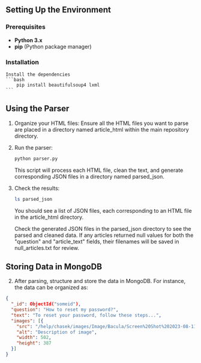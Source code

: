 ## Setting Up the Environment

### Prerequisites
- **Python 3.x**
- **pip** (Python package manager)

### Installation

    Install the dependencies
    ```bash
        pip install beautifulsoup4 lxml
    ```

## Using the Parser

1. Organize your HTML files:
Ensure all the HTML files you want to parse are placed in a directory named article_html within the main repository directory.


2. Run the parser:
    ```bash
   python parser.py
   ```
    This script will process each HTML file, clean the text, and generate corresponding JSON files in a directory named parsed_json.
3. Check the results:
    ```bash
   ls parsed_json
   ```
    You should see a list of JSON files, each corresponding to an HTML file in the article_html directory.

   Check the generated JSON files in the parsed_json directory to see the parsed and cleaned data.
   If any articles returned null values for both the "question" and "article_text" fields, their filenames will be saved in null_articles.txt for review.

## Storing Data in MongoDB
2. After parsing, structure and store the data in MongoDB. For instance, the data can be organized as:

```json
{
  "_id": ObjectId("someid"),
  "question": "How to reset my password?",
  "text": "To reset your password, follow these steps...",
  "images": [{
    "src": "/help/chasek/images/Image/Bacula/Screen%20Shot%202023-08-11%20at%2011_40_43%20AM.png",
    "alt": "Description of image",
    "width": 502,
    "height": 387
  }]
}
```
